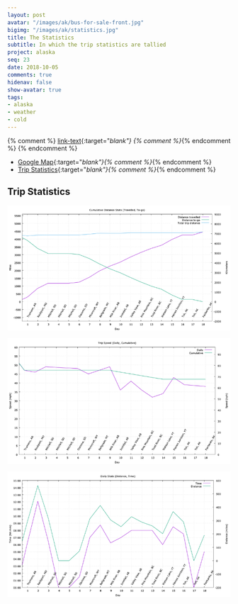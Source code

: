 ```yaml
---
layout: post
avatar: "/images/ak/bus-for-sale-front.jpg"
bigimg: "/images/ak/statistics.jpg"
title: The Statistics
subtitle: In which the trip statistics are tallied
project: alaska
seq: 23
date: 2018-10-05
comments: true
hidenav: false
show-avatar: true
tags:
- alaska
- weather
- cold
---
```


{% comment %}
[link-text](link-url){:target="_blank"}
{% comment %}_{% endcomment %}
{% endcomment %}
 
* [Google Map](https://drive.google.com/open?id=1QToP1iDFNB0dEk8pjlkAVyIr8ThzeEdh&usp=sharing){:target="_blank"}{% comment %}_{% endcomment %} 
* [Trip Statistics](https://docs.google.com/spreadsheets/d/10dU6wdnTdiuMCkSWJ2yGe1PNjGZWlgYcmZ_RCtjf--8/edit?usp=sharing){:target="_blank"}{% comment %}_{% endcomment %}


## Trip Statistics

![trip-cumul](/images/ak/trip-cumul.png)

![trip-speed](/images/ak/trip-speed.png)

![trip-daily](/images/ak/trip-daily.png)


